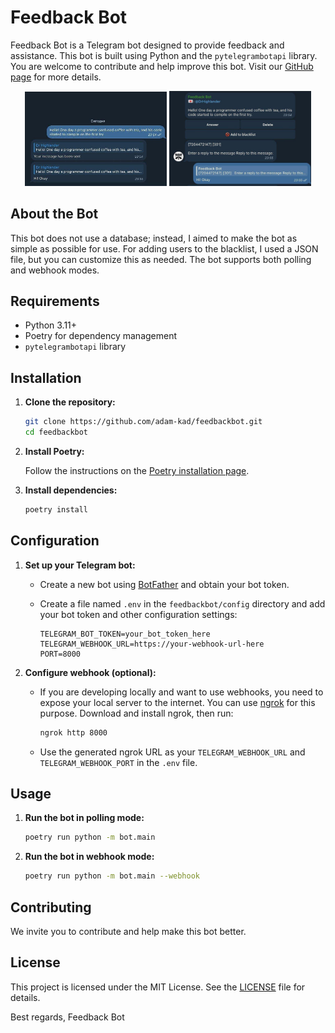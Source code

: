 # Feedback Bot

Feedback Bot is a Telegram bot designed to provide feedback and assistance. This bot is built using Python and the `pytelegrambotapi` library. You are welcome to contribute and help improve this bot. Visit our [GitHub page](https://github.com/adam-kad/feedbackbot) for more details.

<div align="center">
    <img src="./images/user_chat_image.jpg" alt="User Chat Screenshot" width="45%" />
    <img src="./images/admin_chat_image.jpg" alt="Admin Chat Screenshot" width="45%" />
</div>


## About the Bot
This bot does not use a database; instead, I aimed to make the bot as simple as possible for use. For adding users to the blacklist, I used a JSON file, but you can customize this as needed. The bot supports both polling and webhook modes.

## Requirements
- Python 3.11+
- Poetry for dependency management
- `pytelegrambotapi` library

## Installation

1. **Clone the repository:**

    ```sh
    git clone https://github.com/adam-kad/feedbackbot.git
    cd feedbackbot
    ```

2. **Install Poetry:**

    Follow the instructions on the [Poetry installation page](https://python-poetry.org/docs/#installation).

3. **Install dependencies:**

    ```sh
    poetry install
    ```

## Configuration

1. **Set up your Telegram bot:**

    - Create a new bot using [BotFather](https://core.telegram.org/bots#botfather) and obtain your bot token.
    - Create a file named `.env` in the `feedbackbot/config` directory and add your bot token and other configuration settings:

        ```env
        TELEGRAM_BOT_TOKEN=your_bot_token_here
        TELEGRAM_WEBHOOK_URL=https://your-webhook-url-here
        PORT=8000
        ```

2. **Configure webhook (optional):**

    - If you are developing locally and want to use webhooks, you need to expose your local server to the internet. You can use [ngrok](https://ngrok.com/) for this purpose. Download and install ngrok, then run:

      ```sh
      ngrok http 8000
      ```

    - Use the generated ngrok URL as your `TELEGRAM_WEBHOOK_URL` and `TELEGRAM_WEBHOOK_PORT` in the `.env` file.

## Usage

1. **Run the bot in polling mode:**

    ```sh
    poetry run python -m bot.main
    ```

2. **Run the bot in webhook mode:**

    ```sh
    poetry run python -m bot.main --webhook
    ```

## Contributing

We invite you to contribute and help make this bot better.

## License

This project is licensed under the MIT License. See the [LICENSE](LICENSE) file for details.

Best regards, Feedback Bot
